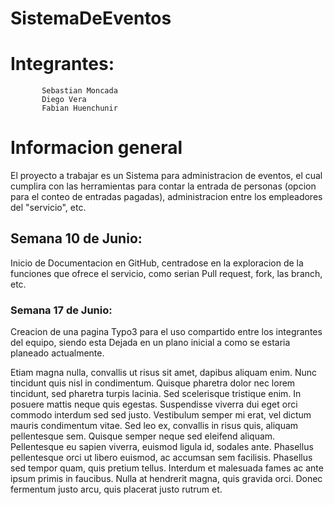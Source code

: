 SistemaDeEventos
================
Integrantes:
===========    
           Sebastian Moncada
           Diego Vera
           Fabian Huenchunir
# Informacion general
El proyecto a trabajar es un Sistema para administracion de eventos, el cual cumplira con las herramientas para contar la entrada de personas (opcion para el conteo de entradas pagadas), administracion entre los empleadores del "servicio", etc.

## Semana 10 de Junio:
Inicio de Documentacion en GitHub, centradose en la exploracion de la funciones que ofrece el servicio, como serian Pull request, fork, las branch, etc.


### Semana 17 de Junio:

Creacion de una pagina Typo3 para el uso compartido entre los integrantes del equipo, siendo esta Dejada en un plano inicial a como se estaria planeado actualmente.

Etiam magna nulla, convallis ut risus sit amet, dapibus aliquam enim. Nunc tincidunt quis nisl in condimentum. Quisque pharetra dolor nec lorem tincidunt, sed pharetra turpis lacinia. Sed scelerisque tristique enim. In posuere mattis neque quis egestas. Suspendisse viverra dui eget orci commodo interdum sed sed justo. Vestibulum semper mi erat, vel dictum mauris condimentum vitae. Sed leo ex, convallis in risus quis, aliquam pellentesque sem. Quisque semper neque sed eleifend aliquam. Pellentesque eu sapien viverra, euismod ligula id, sodales ante. Phasellus pellentesque orci ut libero euismod, ac accumsan sem facilisis. Phasellus sed tempor quam, quis pretium tellus. Interdum et malesuada fames ac ante ipsum primis in faucibus. Nulla at hendrerit magna, quis gravida orci. Donec fermentum justo arcu, quis placerat justo rutrum et.
